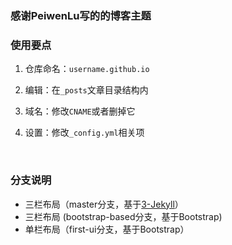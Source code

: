 ### 感谢PeiwenLu写的的博客主题

###  

### 使用要点

1. 仓库命名：`username.github.io`
2. 编辑：在`_posts`文章目录结构内
3. 域名：修改`CNAME`或者删掉它
4. 设置：修改`_config.yml`相关项

   ​

### 分支说明

- 三栏布局（master分支，基于[3-Jekyll](https://github.com/P233/3-Jekyll)）
- 三栏布局 (bootstrap-based分支，基于Bootstrap)
- 单栏布局（first-ui分支，基于Bootstrap）